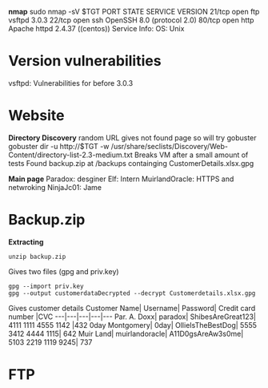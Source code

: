 **nmap**
sudo nmap -sV $TGT
	PORT   STATE SERVICE VERSION
	21/tcp open  ftp     vsftpd 3.0.3
	22/tcp open  ssh     OpenSSH 8.0 (protocol 2.0)
	80/tcp open  http    Apache httpd 2.4.37 ((centos))
	Service Info: OS: Unix

# Version vulnerabilities
vsftpd: Vulnerabilities for before 3.0.3

# Website
**Directory Discovery**
	random URL gives not found page so will try gobuster
	gobuster dir -u http://$TGT -w /usr/share/seclists/Discovery/Web-Content/directory-list-2.3-medium.txt 
	Breaks VM after a small amount of tests
	Found backup.zip at /backups containging CustomerDetails.xlsx.gpg

**Main page**
	Paradox: desginer
	Elf: Intern
	MuirlandOracle: HTTPS and netwroking
	NinjaJc01: Jame

# Backup.zip
**Extracting**
```
unzip backup.zip
```
Gives two files (gpg and priv.key)
```
gpg --import priv.key  
gpg --output customerdataDecrypted --decrypt Customerdetails.xlsx.gpg 
```
Gives customer details
Customer Name|	Username|	Password|	Credit card number	|CVC
---|---|---|---|---
Par. A. Doxx|	paradox|	ShibesAreGreat123|	4111 1111 4555 1142	|432
0day Montgomery|	0day|	OllieIsTheBestDog|	5555 3412 4444 1115|	642
Muir Land|	muirlandoracle|	A11D0gsAreAw3s0me|	5103 2219 1119 9245|	737


# FTP
